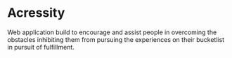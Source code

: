 # Acressity

Web application build to encourage and assist people in overcoming the obstacles inhibiting them from pursuing the experiences on their bucketlist in pursuit of fulfillment.
